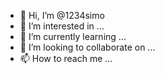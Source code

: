 - 👋 Hi, I’m @1234simo
- 👀 I’m interested in ...
- 🌱 I’m currently learning ...
- 💞️ I’m looking to collaborate on ...
- 📫 How to reach me ...

<!---
1234simo/1234simo is a ✨ special ✨ repository because its `README.md` (this file) appears on your GitHub profile.
You can click the Preview link to take a look at your changes.
--->
